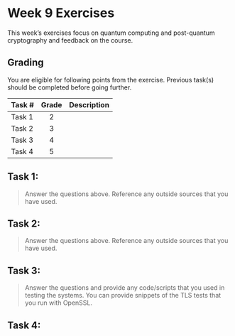 # Week 9 Exercises

This week’s exercises focus on quantum computing and post-quantum cryptography and feedback on the course.

## Grading

You are eligible for following points from the exercise. Previous task(s) should be completed before going further.

Task #|Grade|Description|
-----|:---:|-----------|
Task 1 | 2 | 
Task 2 | 3 | 
Task 3 | 4 | 
Task 4 | 5 | 

## Task 1:  ##


> Answer the questions above. Reference any outside sources that you have used.

## Task 2:  ##



> Answer the questions above. Reference any outside sources that you have used.

## Task 3:  ##



> Answer the questions and provide any code/scripts that you used in testing the systems. You can provide snippets of the TLS tests that you run with OpenSSL.


## Task 4: ##

